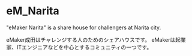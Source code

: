 # eM_Narita
"eMaker Narita" is a share house for challengers at Narita city.

eMaker成田はチャレンジする人のためのシェアハウスです。
eMakerは起業家、ITエンジニアなどを中心とするコミュニティの一つです。


